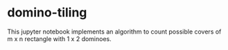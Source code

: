 # domino-tiling
This jupyter notebook implements an algorithm to count possible covers of m x n rectangle with 1 x 2 dominoes.
